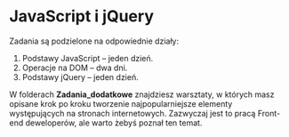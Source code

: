 # JavaScript i jQuery

Zadania są podzielone na odpowiednie działy:

1. Podstawy JavaScript &ndash; jeden dzień.
2. Operacje na DOM &ndash; dwa dni.
3. Podstawy jQuery &ndash; jeden dzień.

W folderach **Zadania_dodatkowe** znajdziesz warsztaty, w których masz opisane krok po kroku tworzenie najpopularniejsze elementy występujących na stronach internetowych. Zazwyczaj jest to pracą Front-end deweloperów, ale warto żebyś poznał ten temat.
